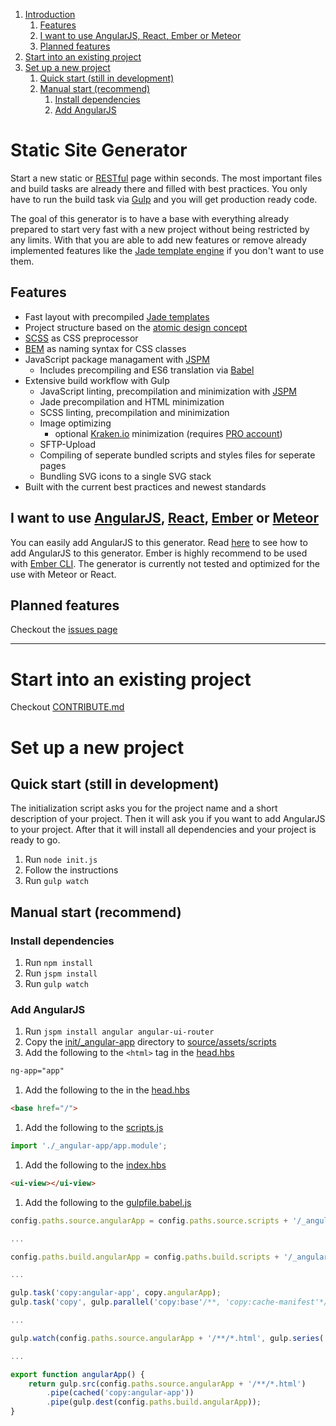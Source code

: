 1. [Introduction](#static-site-generator)
    1. [Features](#features)
    1. [I want to use AngularJS, React, Ember or Meteor](#i-want-to-use-angularjs-react-ember-or-meteor)
    1. [Planned features](#planned-features)
1. [Start into an existing project](#start-into-an-existing-project)
1. [Set up a new project](#set-up-a-new-project)
    1. [Quick start (still in development)](#quick-start-still-in-development)
    1. [Manual start (recommend)](#manual-start-recommend)
        1. [Install dependencies](#install-dependencies)
        1. [Add AngularJS](#add-angularjs)

Static Site Generator
===
Start a new static or [RESTful](http://en.wikipedia.org/wiki/Representational_state_transfer) page within seconds. The most important files and build tasks are already there and filled with best practices. You only have to run the build task via [Gulp](http://gulpjs.com/) and you will get production ready code.

The goal of this generator is to have a base with everything already prepared to start very fast with a new project without being restricted by any limits. With that you are able to add new features or remove already implemented features like the [Jade template engine](http://jade-lang.com/) if you don't want to use them.

Features
---
* Fast layout with precompiled [Jade templates](http://jade-lang.com/)
* Project structure based on the [atomic design concept](http://patternlab.io/about.html)
* [SCSS](http://sass-lang.com/) as CSS preprocessor
* [BEM](http://csswizardry.com/2013/01/mindbemding-getting-your-head-round-bem-syntax/) as naming syntax for CSS classes
* JavaScript package managament with [JSPM](http://jspm.io/)
    + Includes precompiling and ES6 translation via [Babel](https://babeljs.io/)
* Extensive build workflow with Gulp
    + JavaScript linting, precompilation and minimization with [JSPM](http://jspm.io/)
    + Jade precompilation and HTML minimization
    + SCSS linting, precompilation and minimization
    + Image optimizing
        - optional [Kraken.io](https://kraken.io/) minimization (requires [PRO account](https://kraken.io/pro))
    + SFTP-Upload
    + Compiling of seperate bundled scripts and styles files for seperate pages
    + Bundling SVG icons to a single SVG stack
* Built with the current best practices and newest standards

I want to use [AngularJS](https://angularjs.org/), [React](https://facebook.github.io/react/), [Ember](http://emberjs.com/) or [Meteor](https://www.meteor.com/)
---
You can easily add AngularJS to this generator. Read [here](#add-angularjs) to see how to add AngularJS to this generator. Ember is highly recommend to be used with [Ember CLI](http://www.ember-cli.com/). The generator is currently not tested and optimized for the use with Meteor or React.

Planned features
---
Checkout the [issues page](https://github.com/simonknittel/static-site-generator/labels/enhancement)

---

Start into an existing project
===

Checkout [CONTRIBUTE.md](./CONTRIBUTE.md)

Set up a new project
===

Quick start (still in development)
---
The initialization script asks you for the project name and a short description of your project. Then it will ask you if you want to add AngularJS to your project. After that it will install all dependencies and your project is ready to go.

1. Run `node init.js`
2. Follow the instructions
3. Run `gulp watch`

Manual start (recommend)
---

### Install dependencies
1. Run `npm install`
1. Run `jspm install`
1. Run `gulp watch`

### Add AngularJS

1. Run `jspm install angular angular-ui-router`
1. Copy the [init/_angular-app](./init/_angular-app) directory to [source/assets/scripts](./source/assets/scripts)
1. Add the following to the `<html>` tag in the [head.hbs](./source/_partials/head.hbs#L4)

```html
ng-app="app"
```

1. Add the following to the [<head>](./source/_partials/head.hbs#L15) in the [head.hbs](./source/_partials/head.hbs)

```html
<base href="/">
```

1. Add the following to the [scripts.js](./source/assets/scripts/scripts.js)

```javascript
import './_angular-app/app.module';
```

1. Add the following to the [index.hbs](./source/index.hbs#L5)

```html
<ui-view></ui-view>
```

1. Add the following to the [gulpfile.babel.js](./gulpfile.babel.js)

```javascript
config.paths.source.angularApp = config.paths.source.scripts + '/_angular-app';

...

config.paths.build.angularApp = config.paths.build.scripts + '/_angular-app';

...

gulp.task('copy:angular-app', copy.angularApp);
gulp.task('copy', gulp.parallel('copy:base'/**, 'copy:cache-manifest'*/, 'copy:libraries', 'copy:angular-app'));

...

gulp.watch(config.paths.source.angularApp + '/**/*.html', gulp.series('copy:angular-app', browserSync.reload));

...

export function angularApp() {
    return gulp.src(config.paths.source.angularApp + '/**/*.html')
        .pipe(cached('copy:angular-app'))
        .pipe(gulp.dest(config.paths.build.angularApp));
}
```
